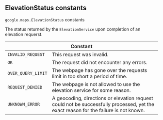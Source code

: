<h2 id="ElevationStatus"> ElevationStatus constants </h2><p>
<code><span itemprop="path">google.maps</span>.<span itemprop="name">ElevationStatus</span></code>
constants
</p><p>The status returned by the <code>ElevationService</code> upon completion of an elevation requerst.</p><div class="devsite-table-wrapper"><table class="constants responsive" summary="ElevationStatus constants">
<thead>
<tr><th colspan="2">Constant</th>
</tr></thead>
<tbody>
<tr>
<td><code><span>INVALID_REQUEST</span></code></td>
<td>This request was invalid.</td>
</tr>
<tr>
<td><code><span>OK</span></code></td>
<td>The request did not encounter any errors.</td>
</tr>
<tr>
<td><code><span>OVER_QUERY_LIMIT</span></code></td>
<td>The webpage has gone over the requests limit in too short a period of time.</td>
</tr>
<tr>
<td><code><span>REQUEST_DENIED</span></code></td>
<td>The webpage is not allowed to use the elevation service for some reason.</td>
</tr>
<tr>
<td><code><span>UNKNOWN_ERROR</span></code></td>
<td>A geocoding, directions or elevation request could not be successfully processed, yet the exact reason for the failure is not known.</td>
</tr>
</tbody>
</table></div>